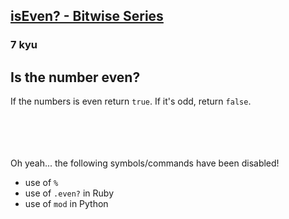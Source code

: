 <h2><a href=https://www.codewars.com/kata/592a33e549fe9840a8000ba1/train/javascript target="_blank">isEven? - Bitwise Series</a></h2><h3>7 kyu</h3><h2>Is the number even?</h2><p>If the numbers is even return <code>true</code>. If it's odd, return <code>false</code>. <br><br><br><br><br></p><p>Oh yeah... the following symbols/commands have been disabled!</p><ul><li>use of <code>%</code></li><li>use of <code>.even?</code> in Ruby</li><li>use of <code>mod</code> in Python</li></ul>